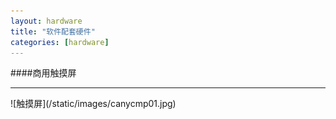 ```yaml
---
layout: hardware
title: "软件配套硬件"
categories: [hardware]
---
```

####商用触摸屏
<hr/>
![触摸屏](/static/images/canycmp01.jpg)